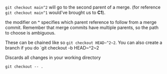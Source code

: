 `git checkout main^2` will go to the second parent of a merge. (for reference `git checkout main^1` would've brought us to **C1**).
 
the modifier on **`^`** specifies which parent reference to follow from a merge commit. Remember that merge commits have multiple parents, so the path to choose is ambiguous.

These can be chained like so `git checkout HEAD~^2~2`.
You can also create a branch if you do `git checkout -b <branch-name> HEAD~^2~2


Discards all changes in your working directory
```git
git checkout -- .
```

